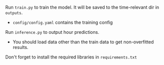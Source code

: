 Run `train.py` to train the model. It will be saved to the time-relevant dir in `outputs`.
* `config/config.yaml` contains the training config

Run `inference.py` to output hour predictions.
* You should load data other than the train data to get non-overfitted results.

Don't forget to install the required libraries in `requirements.txt`